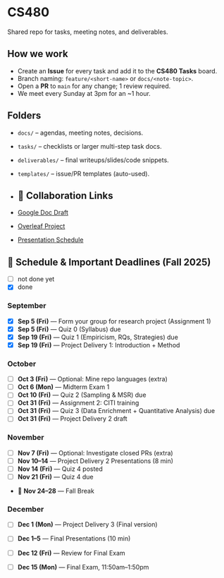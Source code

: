 # CS480

Shared repo for tasks, meeting notes, and deliverables.

## How we work
- Create an **Issue** for every task and add it to the **CS480 Tasks** board.
- Branch naming: `feature/<short-name>` or `docs/<note-topic>`.
- Open a **PR** to `main` for any change; 1 review required.
- We meet every Sunday at 3pm for an ~1 hour. 

## Folders
- `docs/` – agendas, meeting notes, decisions.
- `tasks/` – checklists or larger multi-step task docs.
- `deliverables/` – final writeups/slides/code snippets.
- `templates/` – issue/PR templates (auto-used).

- ## 🔗 Collaboration Links
- [Google Doc Draft](https://docs.google.com/document/d/12kwYU3Lrmjo2Q6Ggs8BieN2nsba1cT9rDwHZT5a8qfk/edit?usp=sharing)  
- [Overleaf Project](https://www.overleaf.com/project/68ae0ce9a2252fd6e1d4a030)  
- [Presentation Schedule](https://docs.google.com/spreadsheets/d/1pFlOTXB-AaRHpdP7dfKGgAysqLyVgN5THnimKhNkuUs/edit?usp=sharing)


## 📅 Schedule & Important Deadlines (Fall 2025)

- [ ] not done yet
- [x] done

### September
- [x] **Sep 5 (Fri)** — Form your group for research project (Assignment 1)  
- [x] **Sep 5 (Fri)** — Quiz 0 (Syllabus) due  
- [x] **Sep 19 (Fri)** — Quiz 1 (Empiricism, RQs, Strategies) due  
- [x] **Sep 19 (Fri)** — Project Delivery 1: Introduction + Method  

### October
- [ ] **Oct 3 (Fri)** — Optional: Mine repo languages (extra)  
- [ ] **Oct 6 (Mon)** — Midterm Exam 1  
- [ ] **Oct 10 (Fri)** — Quiz 2 (Sampling & MSR) due  
- [ ] **Oct 31 (Fri)** — Assignment 2: CITI training  
- [ ] **Oct 31 (Fri)** — Quiz 3 (Data Enrichment + Quantitative Analysis) due  
- [ ] **Oct 31 (Fri)** — Project Delivery 2 draft  

### November
- [ ] **Nov 7 (Fri)** — Optional: Investigate closed PRs (extra)  
- [ ] **Nov 10–14** — Project Delivery 2 Presentations (8 min)  
- [ ] **Nov 14 (Fri)** — Quiz 4 posted  
- [ ] **Nov 21 (Fri)** — Quiz 4 due  
- 🍂 **Nov 24–28** — Fall Break  

### December
- [ ] **Dec 1 (Mon)** — Project Delivery 3 (Final version)  
- [ ] **Dec 1–5** — Final Presentations (10 min)  
- [ ] **Dec 12 (Fri)** — Review for Final Exam  
- [ ] **Dec 15 (Mon)** — Final Exam, 11:50am–1:50pm  


